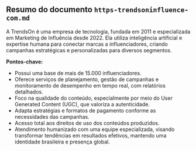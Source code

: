 ## Resumo do documento `https-trendsoninfluence-com.md`

A TrendsOn é uma empresa de tecnologia, fundada em 2011 e especializada em Marketing de Influência desde 2022. Ela utiliza inteligência artificial e expertise humana para conectar marcas a influenciadores, criando campanhas estratégicas e personalizadas para diversos segmentos. 

**Pontos-chave:**
- Possui uma base de mais de 15.000 influenciadores.
- Oferece serviços de planejamento, gestão de campanhas e monitoramento de desempenho em tempo real, com relatórios detalhados.
- Foco na qualidade do conteúdo, especialmente por meio do User Generated Content (UGC), que valoriza a autenticidade.
- Adapta estratégias e formatos de pagamento conforme as necessidades das campanhas.
- Acesso total aos direitos de uso dos conteúdos produzidos.
- Atendimento humanizado com uma equipe especializada, visando transformar tendências em resultados efetivos, mantendo uma identidade brasileira e presença global.